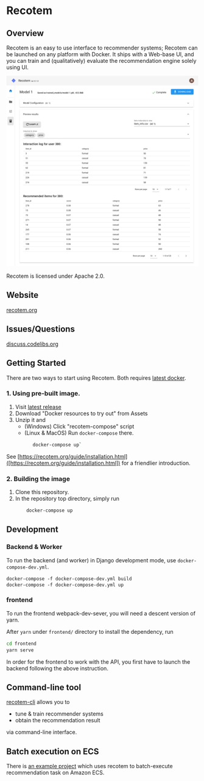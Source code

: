 # Recotem

## Overview

Recotem is an easy to use interface to recommender systems;
Recotem can be launched on any platform with Docker.
It ships with a Web-base UI, and you can train and (qualitatively) evaluate the recommendation engine solely using UI.

![Sample usage of recotem](./recotem-sample-image.png)

Recotem is licensed under Apache 2.0.

## Website

[recotem.org](https://recotem.org)

## Issues/Questions

[discuss.codelibs.org](https://discuss.codelibs.org/c/recotemen/11)

## Getting Started

There are two ways to start using Recotem. Both requires [latest docker](https://docs.docker.com/get-docker/).

### 1. Using pre-built image.

1. Visit [latest release](https://github.com/codelibs/recotem/releases/latest)
1. Download "Docker resources to try out" from Assets
1. Unzip it and
   - (Windows) Click "recotem-compose" script
   - (Linux & MacOS) Run `docker-compose` there.
     ```sh
        docker-compose up`
     ```

See [https://recotem.org/guide/installation.html]([https://recotem.org/guide/installation.html]) for a friendlier introduction.

### 2. Building the image

1. Clone this repository.
2. In the repository top directory, simply run
   ```sh
       docker-compose up
   ```

## Development

### Backend & Worker

To run the backend (and worker) in Django development mode, use `docker-compose-dev.yml`.

```
docker-compose -f docker-compose-dev.yml build
docker-compose -f docker-compose-dev.yml up
```

### frontend

To run the frontend webpack-dev-sever, you will need a descent version of yarn.

After `yarn` under `frontend/` directory to install the dependency, run

```sh
cd frontend
yarn serve
```

In order for the frontend to work with the API, you first have to launch the backend following the above instruction.

## Command-line tool

[recotem-cli](https://github.com/codelibs/recotem-cli) allows you to

- tune & train recommender systems
- obtain the recommendation result

via command-line interface.

## Batch execution on ECS

There is [an example project](https://github.com/codelibs/recotem-batch-example) which uses recotem to batch-execute recommendation task on Amazon ECS.
